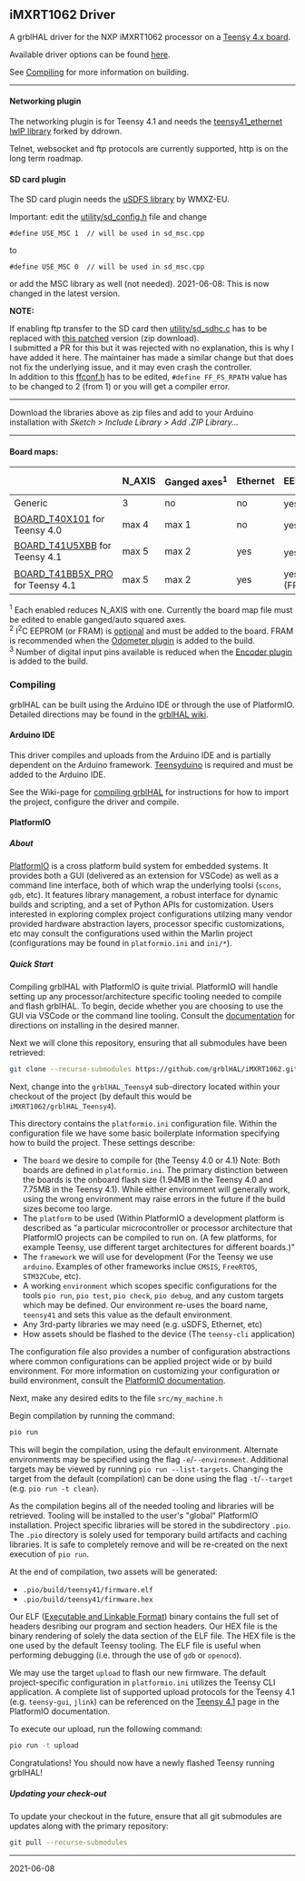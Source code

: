 ## iMXRT1062 Driver

A grblHAL driver for the NXP iMXRT1062 processor on a [Teensy 4.x board](https://www.pjrc.com/store/teensy40.html).

Available driver options can be found [here](main/my_machine.h).

See [Compiling](#Compiling) for more information on building.

---


#### Networking plugin

The networking plugin is for Teensy 4.1 and needs the [teensy41_ethernet lwIP library](https://github.com/ddrown/teensy41_ethernet) forked by ddrown.

Telnet, websocket and ftp protocols are currently supported, http is on the long term roadmap.

#### SD card plugin

The SD card plugin needs the [uSDFS library](https://github.com/WMXZ-EU/uSDFS) by WMXZ-EU.

Important: edit the [utility/sd_config.h](https://github.com/WMXZ-EU/uSDFS/blob/master/src/utility/sd_config.h) file and change

`#define USE_MSC 1	// will be used in sd_msc.cpp`

to

`#define USE_MSC 0	// will be used in sd_msc.cpp`

or add the MSC library as well \(not needed\). 2021-06-08: This is now changed in the latest version.

**NOTE:**

If enabling ftp transfer to the SD card then [utility/sd_sdhc.c](https://github.com/WMXZ-EU/uSDFS/blob/master/src/utility/sd_sdhc.c) has to be replaced with [this patched](patches/sd_sdhc.zip) version \(zip download\).  
I submitted a PR for this but it was rejected with no explanation, this is why I have added it here. The maintainer has made a similar change but that does not fix the underlying issue, and it may even crash the controller.  
In addition to this [ffconf.h](https://github.com/WMXZ-EU/uSDFS/blob/master/src/ffconf.h) has to be edited, `#define FF_FS_RPATH` value has to be changed to 2 \(from 1\) or you will get a compiler error.

---

Download the libraries above as zip files and add to your Arduino installation with _Sketch > Include Library > Add .ZIP Library..._

---
#### Board maps:

|                                                                              |N_AXIS|Ganged&nbsp;axes<sup>1</sup>|Ethernet|EEPROM         |SD&nbsp;card|I2C Keypad|Encoders|Digital I/O|Analog I/O|
|---------------------------------------------------------------------------------|------|----------------------------|--------|---------------|------------|----------|--------|-----------|----------|
|Generic                                                                          | 3    |no                          |no      |yes<sup>2</sup>|yes         |yes       | -      | -         | -        |
|[BOARD_T40X101](https://github.com/phil-barrett/grbl-teensy-4) for Teensy 4.0    |max 4 |max 1                       |no      |yes<sup>2</sup>|no          |yes       | max 1  | -         | -        |
|[BOARD_T41U5XBB](https://github.com/phil-barrett/grbl-teensy-4) for Teensy 4.1   |max 5 |max 2                       |yes     |yes<sup>2</sup>|yes         |yes       | max 1  |4/3 or 1/3<sup>3</sup>|-|
|[BOARD_T41BB5X_PRO](https://github.com/phil-barrett/grbl-teensy-4) for Teensy 4.1|max 5 |max 2                       |yes     |yes \(FRAM\)   |yes         |yes       | max 1  |4/3 or 1/3<sup>3</sup>|-|

<sup>1</sup> Each enabled reduces N_AXIS with one. Currently the board map file must be edited to enable ganged/auto squared axes.  
<sup>2</sup> I<sup>2</sup>C EEPROM \(or FRAM\) is [optional](https://github.com/grblHAL/Plugin_EEPROM/blob/master/README.md) and must be added to the board. FRAM is recommended when the [Odometer plugin](https://github.com/grblHAL/Plugin_odometer/blob/master/README.md) is added to the build.  
<sup>3</sup> Number of digital input pins available is reduced when the [Encoder plugin](https://github.com/grblHAL/Plugin_encoder/blob/master/README.md) is added to the build.

### Compiling

grblHAL can be built using the Arduino IDE or through the use of PlatformIO.
Detailed directions may be found in the [grblHAL
wiki](https://github.com/grblHAL/core/wiki/Compiling-GrblHAL).


#### Arduino IDE 

This driver compiles and uploads from the Arduino IDE and is partially dependent on the Arduino framework. [Teensyduino](https://www.pjrc.com/teensy/td_download.html) is required and must be added to the Arduino IDE.

See the Wiki-page for [compiling grblHAL](https://github.com/grblHAL/core/wiki/Compiling-GrblHAL) for instructions for how to import the project, configure the driver and compile.


#### PlatformIO 

##### About
[PlatformIO][PlatformIO] is a cross platform build system for embedded systems.
It provides both a GUI (delivered as an extension for VSCode) as well as a
command line interface, both of which wrap the underlying toolsi (`scons`,
`gdb`, etc).  It features library management, a robust interface for dynamic
builds and scripting, and a set of Python APIs for customization.  Users
interested in exploring complex project configurations utilzing many vendor
provided hardware abstraction layers, processor specific customizations, etc may
consult the configurations used within the Marlin project (configurations may be
found in `platformio.ini` and `ini/*`).

##### Quick Start

Compiling grblHAL with PlatformIO is quite trivial.  PlatformIO will handle
setting up any processor/architecture specific tooling needed to compile and
flash grblHAL.  To begin, decide whether you are choosing to use the GUI via
VSCode or the command line tooling. Consult the [documentation][pio-docs]
for directions on installing in the desired manner.

Next we will clone this repository, ensuring that all submodules have been
retrieved:

```bash
git clone --recurse-submodules https://github.com/grblHAL/iMXRT1062.git
```

Next, change into the `grblHAL_Teensy4` sub-directory located within your checkout
of the project (by default this would be `iMXRT1062/grblHAL_Teensy4`).

This directory contains the `platformio.ini` configuration file.  Within the
configuration file we have some basic boilerplate information specifying how to
build the project.  These settings describe:

  - The `board` we desire to compile for (the Teensy 4.0 or 4.1) Note: Both
    boards are defined in `platformio.ini`.  The primary distinction between the
    boards is the onboard flash size (1.94MB in the Teensy 4.0 and 7.75MB in the
    Teensy 4.1).  While either environment will generally work, using the wrong
    environment may raise errors in the future if the build sizes become too
    large.
  - The `platform` to be used (Within PlatformIO a development platform is
    described as "a particular microcontroller or processor architecture that
    PlatformIO projects can be compiled to run on. (A few platforms, for example
    Teensy, use different target architectures for different boards.)"
  - The `framework` we will use for development (For the Teensy we use
    `arduino`.  Examples of other frameworks inclue `CMSIS`, `FreeRTOS`,
    `STM32Cube`, etc).
  - A working `environment` which scopes specific configurations for the tools
    `pio run`, `pio test`, `pio check`, `pio debug`, and any custom targets
    which may be defined.  Our environment re-uses the board name, `teensy41`
    and sets this value as the default environment.
  - Any 3rd-party libraries we may need (e.g. uSDFS, Ethernet, etc)
  - How assets should be flashed to the device (The `teensy-cli` application)

The configuration file also provides a number of configuration abstractions
where common configurations can be applied project wide or by build environment.
For more information on customizing your configuration or build environment,
consult the [PlatformIO documentation][pio-docs].

Next, make any desired edits to the file `src/my_machine.h`

Begin compilation by running the command:

```bash
pio run
```

This will begin the compilation, using the default environment.  Alternate
environments may be specified using the flag `-e`/`--environment`.  Additional
targets may be viewed by running `pio run --list-targets`.  Changing the target
from the default (compilation) can be done using the flag `-t`/`--target`
(e.g. `pio run -t clean`).

As the compilation begins all of the needed tooling and libraries will be
retrieved.  Tooling will be installed to the user's "global" PlatformIO
installation.  Project specific libraries will be stored in the subdirectory
`.pio`.  The `.pio` directory is solely used for temporary build artifacts and
caching libraries.  It is safe to completely remove and will be re-created on
the next execution of `pio run`.

At the end of compilation, two assets will be generated:
  - `.pio/build/teensy41/firmware.elf`
  - `.pio/build/teensy41/firmware.hex`

Our ELF ([Executable and Linkable Format][elf]) binary contains the full set of
headers desribing our program and section headers.  Our HEX file is the binary
rendering of solely the data section of the ELF file.  The HEX file is the one
used by the default Teensy tooling.  The ELF file is useful when performing
debugging (i.e. through the use of `gdb` or `openocd`).

We may use the target `upload` to flash our new firmware.  The default
project-specific configuration in `platformio.ini` utilizes the Teensy CLI
application.  A complete list of supported upload protocols for the Teensy 4.1
(e.g. `teensy-gui`, `jlink`) can be referenced on the [Teensy 4.1][pio-teensy41]
page in the PlatformIO documentation.

To execute our upload, run the following command:

```bash
pio run -t upload
```

Congratulations!  You should now have a newly flashed Teensy running grblHAL!

##### Updating your check-out

To update your checkout in the future, ensure that all git submodules are
updates along with the primary repository:

```bash
git pull --recurse-submodules
```

[elf]: https://en.wikipedia.org/wiki/Executable_and_Linkable_Format
[Marlin]: https://github.com/MarlinFirmware/Marlin/
[PlatformIO]: https://www.platformio.org
[pio-docs]: https://docs.platformio.org/en/latest/
[pio-teensy41]: https://docs.platformio.org/en/latest/boards/teensy/teensy41.html

---
2021-06-08
